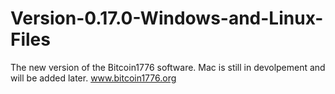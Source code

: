 # Version-0.17.0-Windows-and-Linux-Files
The new version of the Bitcoin1776 software. Mac is still in devolpement and will be added later. www.bitcoin1776.org

